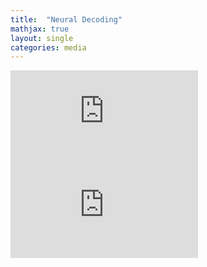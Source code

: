 ```yaml
---
title:  "Neural Decoding"
mathjax: true
layout: single
categories: media
---
```


![NN](https://github.com/darin-momayezi/darin-momayezi.github.io/blob/master/images/Advanced_Lab___Zeeman_Effect.pdf)
<embed src="https://github.com/darin-momayezi/darin-momayezi.github.io/blob/master/images/Advanced_Lab___Zeeman_Effect.pdf" type="application/pdf" />
